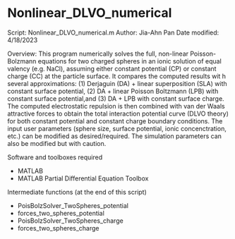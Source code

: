 # Nonlinear_DLVO_numerical

Script: Nonlinear_DLVO_numerical.m
Author: Jia-Ahn Pan
Date modified: 4/18/2023

Overview: 
This program numerically solves the full, non-linear Poisson-Bolzmann 
equations for two charged spheres in an ionic solution of equal valency (e.g. NaCl),
assuming either constant potential (CP) or constant charge (CC) at the particle surface.
It compares the computed results wit    h several approximations: (1) Derjaguin (DA) + 
linear superposition (SLA) with constant surface potential, (2) DA + linear Poisson Boltzmann (LPB) 
with constant surface potential,and (3) DA + LPB with constant surface charge. The computed
electrostatic repulsion is then combined with van der Waals attractive forces to obtain
the total interaction potential curve (DLVO theory) for both constant potential
and constant charge boundary conditions.
    The input user parameters (sphere size, surface potential, ionic 
concenctration, etc.) can be modified as desired/required. The simulation
parameters can also be modified but with caution.

Software and toolboxes required
- MATLAB
- MATLAB Partial Differential Equation Toolbox

Intermediate functions (at the end of this script)
- PoisBolzSolver_TwoSpheres_potential
- forces_two_spheres_potential
- PoisBolzSolver_TwoSpheres_charge
- forces_two_spheres_charge

